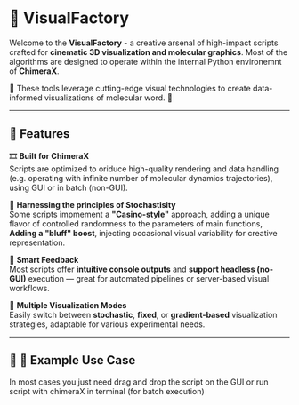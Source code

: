 # 🎨 VisualFactory

Welcome to the **VisualFactory** - a creative arsenal of high-impact scripts crafted for **cinematic 3D visualization and molecular graphics**. Most of the algorithms are designed to operate within the internal Python environemnt of **ChimeraX**.

🔭 These tools leverage cutting-edge visual technologies to create data-informed visualizations of molecular word. 🧬

---

## 🚀 Features

🎞️ **Built for ChimeraX**  
  Scripts are optimized to oriduce high-quality rendering and data handling (e.g. operating with infinite number of molecular dynamics trajectories), using GUI or in batch (non-GUI).

🎲 **Harnessing the principles of Stochastisity**  
  Some scripts impmement a **"Casino-style"** approach, adding a unique flavor of controlled randomness to the parameters of main functions, **Adding a "bluff" boost**, injecting occasional visual variability for creative representation.

🤖 **Smart Feedback**  
  Most scripts offer **intuitive console outputs** and **support headless (no-GUI)** execution — great for automated pipelines or server-based visual workflows.

🎥 **Multiple Visualization Modes**  
  Easily switch between **stochastic**, **fixed**, or **gradient-based** visualization strategies, adaptable for various experimental needs.

---

## 🔮 🐍 Example Use Case

In most cases you just need drag and drop the script on the GUI or run script with chimeraX in terminal (for batch execution)
